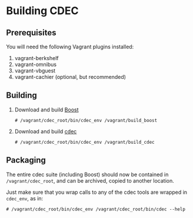 # Building CDEC

## Prerequisites

You will need the following Vagrant plugins installed:

1.  vagrant-berkshelf
2.  vagrant-omnibus
3.  vagrant-vbguest
4.  vagrant-cachier (optional, but recommended)

## Building

1.  Download and build [Boost](http://www.boost.org/)

    ```shell
    # /vagrant/cdec_root/bin/cdec_env /vagrant/build_boost
    ```

2.  Download and build [cdec](http://www.cdec-decoder.org/)

    ```shell
    # /vagrant/cdec_root/bin/cdec_env /vagrant/build_cdec
    ```

## Packaging

The entire cdec suite (including Boost) should now be contained in
`/vagrant/cdec_root`, and can be archived, copied to another location.

Just make sure that you wrap calls to any of the cdec tools are wrapped
in `cdec_env`, as in:

`# /vagrant/cdec_root/bin/cdec_env /vagrant/cdec_root/bin/cdec --help`
